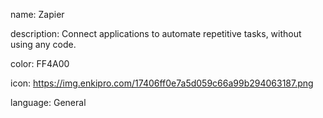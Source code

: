 name: Zapier

description: Connect applications to automate repetitive tasks, without using any code.

color: FF4A00

icon: https://img.enkipro.com/17406ff0e7a5d059c66a99b294063187.png

language: General